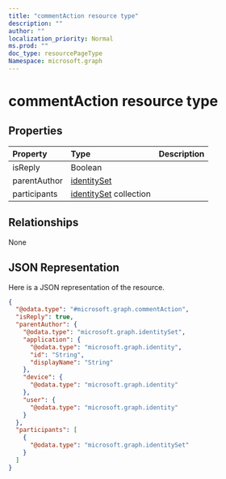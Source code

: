 ```yaml
---
title: "commentAction resource type"
description: ""
author: ""
localization_priority: Normal
ms.prod: ""
doc_type: resourcePageType
Namespace: microsoft.graph
---
```



# commentAction resource type



## Properties
|Property|Type|Description|
|:---|:---|:---|
|isReply|Boolean||
|parentAuthor|[identitySet](../resources/identitySet.md)||
|participants|[identitySet](../resources/identitySet.md) collection||

## Relationships
None

## JSON Representation
Here is a JSON representation of the resource.
<!-- {
  "blockType": "resource",
  "@odata.type": "microsoft.graph.commentAction"
}
-->
``` json
{
  "@odata.type": "#microsoft.graph.commentAction",
  "isReply": true,
  "parentAuthor": {
    "@odata.type": "microsoft.graph.identitySet",
    "application": {
      "@odata.type": "microsoft.graph.identity",
      "id": "String",
      "displayName": "String"
    },
    "device": {
      "@odata.type": "microsoft.graph.identity"
    },
    "user": {
      "@odata.type": "microsoft.graph.identity"
    }
  },
  "participants": [
    {
      "@odata.type": "microsoft.graph.identitySet"
    }
  ]
}
```


